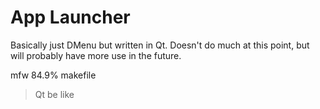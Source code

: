# App Launcher
Basically just DMenu but written in Qt. Doesn't do much at this point, but will probably have more use in the future.

mfw 84.9% makefile
> Qt be like
